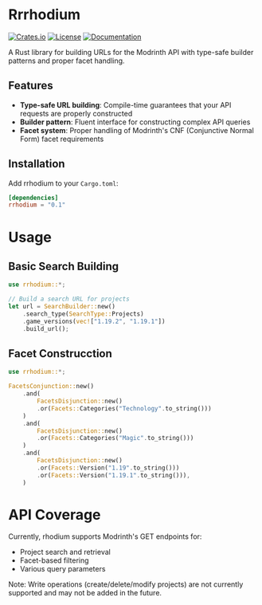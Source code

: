 # Rrrhodium

[![Crates.io](https://img.shields.io/crates/v/rrhodium)](https://crates.io/crates/rrhodium)
[![License](https://img.shields.io/crates/l/rrhodium)](LICENSE)
[![Documentation](https://img.shields.io/docsrs/rrhodium)](https://docs.rs/rrhodium)

A Rust library for building URLs for the Modrinth API with type-safe builder
patterns and proper facet handling.

## Features

- **Type-safe URL building**: Compile-time guarantees that your API requests are properly constructed
- **Builder pattern**: Fluent interface for constructing complex API queries
- **Facet system**: Proper handling of Modrinth's CNF (Conjunctive Normal Form) facet requirements

## Installation

Add rrhodium to your `Cargo.toml`:

```toml
[dependencies]
rrhodium = "0.1"
```

# Usage
## Basic Search Building

```rust
use rrhodium::*;

// Build a search URL for projects
let url = SearchBuilder::new()
    .search_type(SearchType::Projects)
    .game_versions(vec!["1.19.2", "1.19.1"])
    .build_url();
```

## Facet Construcction


```rust
use rrhodium::*;

FacetsConjunction::new()
    .and(
        FacetsDisjunction::new()
        .or(Facets::Categories("Technology".to_string()))
    )
    .and(
        FacetsDisjunction::new()
        .or(Facets::Categories("Magic".to_string()))
    )
    .and(
        FacetsDisjunction::new()
        .or(Facets::Version("1.19".to_string()))
        .or(Facets::Version("1.19.1".to_string())),
    )
```

# API Coverage

Currently, rhodium supports Modrinth's GET endpoints for:

- Project search and retrieval
- Facet-based filtering
- Various query parameters

Note: Write operations (create/delete/modify projects) are not currently
supported and may not be added in the future.

